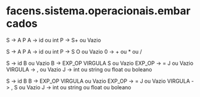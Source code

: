 # facens.sistema.operacionais.embarcados

S -> A P
A -> id ou int
P -> S+ ou Vazio

S -> A P
A -> id ou int
P -> S O ou Vazio
0 -> + ou \* ou /

S -> id B ou Vazio
B -> EXP_OP VIRGULA S ou Vazio
EXP_OP -> = J ou Vazio
VIRGULA -> , ou Vazio
J -> int ou string ou float ou boleano

S -> id B
B -> EXP_OP VIRGULA ou Vazio
EXP_OP -> = J ou Vazio
VIRGULA -> , S ou Vazio
J -> int ou string ou float ou boleano
